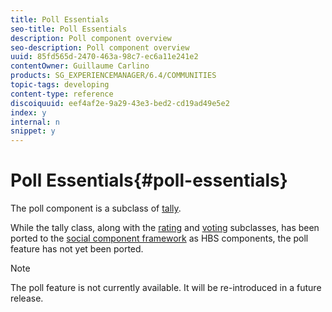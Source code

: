 ```yaml
---
title: Poll Essentials
seo-title: Poll Essentials
description: Poll component overview
seo-description: Poll component overview
uuid: 85fd565d-2470-463a-98c7-ec6a11e241e2
contentOwner: Guillaume Carlino
products: SG_EXPERIENCEMANAGER/6.4/COMMUNITIES
topic-tags: developing
content-type: reference
discoiquuid: eef4af2e-9a29-43e3-bed2-cd19ad49e5e2
index: y
internal: n
snippet: y
---
```


# Poll Essentials{#poll-essentials}

The poll component is a subclass of [tally](../../communities/using/tally.md).

While the tally class, along with the [rating](../../communities/using/rating-basics.md) and [voting](../../communities/using/essentials-voting.md) subclasses, has been ported to the [social component framework](../../communities/using/scf.md) as HBS components, the poll feature has not yet been ported.

>[!NOTE]
>
>The poll feature is not currently available. It will be re-introduced in a future release.

